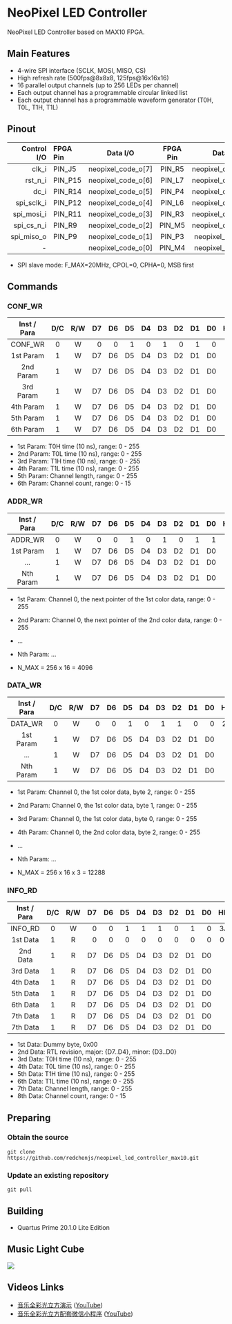 NeoPixel LED Controller
=======================

NeoPixel LED Controller based on MAX10 FPGA.

## Main Features

* 4-wire SPI interface (SCLK, MOSI, MISO, CS)
* High refresh rate (500fps@8x8x8, 125fps@16x16x16)
* 16 parallel output channels (up to 256 LEDs per channel)
* Each output channel has a programmable circular linked list
* Each output channel has a programmable waveform generator (T0H, T0L, T1H, T1L)

## Pinout

| Control I/O | FPGA Pin |      Data I/O      | FPGA Pin |      Data I/O       | FPGA Pin |
| ----------: | :------- | :----------------: | :------: | :-----------------: | :------: |
|       clk_i | PIN_J5   | neopixel_code_o[7] |  PIN_R5  | neopixel_code_o[15] |  PIN_C8  |
|     rst_n_i | PIN_P15  | neopixel_code_o[6] |  PIN_L7  | neopixel_code_o[14] |  PIN_B7  |
|        dc_i | PIN_R14  | neopixel_code_o[5] |  PIN_P4  | neopixel_code_o[13] |  PIN_D7  |
|  spi_sclk_i | PIN_P12  | neopixel_code_o[4] |  PIN_L6  | neopixel_code_o[12] |  PIN_E7  |
|  spi_mosi_i | PIN_R11  | neopixel_code_o[3] |  PIN_R3  | neopixel_code_o[11] |  PIN_B6  |
|  spi_cs_n_i | PIN_R9   | neopixel_code_o[2] |  PIN_M5  | neopixel_code_o[10] |  PIN_A7  |
|  spi_miso_o | PIN_P9   | neopixel_code_o[1] |  PIN_P3  | neopixel_code_o[9]  |  PIN_A5  |
|           - |          | neopixel_code_o[0] |  PIN_M4  | neopixel_code_o[8]  |  PIN_B4  |

* SPI slave mode: F_MAX=20MHz, CPOL=0, CPHA=0, MSB first

## Commands

### CONF_WR

| Inst / Para | D/C | R/W | D7 | D6 | D5 | D4 | D3 | D2 | D1 | D0 | HEX |
| :---------: | :-: | :-: | -: | -: | -: | -: | -: | -: | -: | -: | --: |
|   CONF_WR   |  0  |  W  |  0 |  0 |  1 |  0 |  1 |  0 |  1 |  0 | 2Ah |
|  1st Param  |  1  |  W  | D7 | D6 | D5 | D4 | D3 | D2 | D1 | D0 |     |
|  2nd Param  |  1  |  W  | D7 | D6 | D5 | D4 | D3 | D2 | D1 | D0 |     |
|  3rd Param  |  1  |  W  | D7 | D6 | D5 | D4 | D3 | D2 | D1 | D0 |     |
|  4th Param  |  1  |  W  | D7 | D6 | D5 | D4 | D3 | D2 | D1 | D0 |     |
|  5th Param  |  1  |  W  | D7 | D6 | D5 | D4 | D3 | D2 | D1 | D0 |     |
|  6th Param  |  1  |  W  | D7 | D6 | D5 | D4 | D3 | D2 | D1 | D0 |     |

* 1st Param: T0H time (10 ns), range: 0 - 255
* 2nd Param: T0L time (10 ns), range: 0 - 255
* 3rd Param: T1H time (10 ns), range: 0 - 255
* 4th Param: T1L time (10 ns), range: 0 - 255
* 5th Param: Channel length, range: 0 - 255
* 6th Param: Channel count, range: 0 - 15

### ADDR_WR

| Inst / Para | D/C | R/W | D7 | D6 | D5 | D4 | D3 | D2 | D1 | D0 | HEX |
| :---------: | :-: | :-: | -: | -: | -: | -: | -: | -: | -: | -: | --: |
|   ADDR_WR   |  0  |  W  |  0 |  0 |  1 |  0 |  1 |  0 |  1 |  1 | 2Bh |
|  1st Param  |  1  |  W  | D7 | D6 | D5 | D4 | D3 | D2 | D1 | D0 |     |
|     ...     |  1  |  W  | D7 | D6 | D5 | D4 | D3 | D2 | D1 | D0 |     |
|  Nth Param  |  1  |  W  | D7 | D6 | D5 | D4 | D3 | D2 | D1 | D0 |     |

* 1st Param: Channel 0, the next pointer of the 1st color data, range: 0 - 255
* 2nd Param: Channel 0, the next pointer of the 2nd color data, range: 0 - 255
* ...
* Nth Param: ...

* N_MAX = 256 x 16 = 4096

### DATA_WR

| Inst / Para | D/C | R/W | D7 | D6 | D5 | D4 | D3 | D2 | D1 | D0 | HEX |
| :---------: | :-: | :-: | -: | -: | -: | -: | -: | -: | -: | -: | --: |
|   DATA_WR   |  0  |  W  |  0 |  0 |  1 |  0 |  1 |  1 |  0 |  0 | 2Ch |
|  1st Param  |  1  |  W  | D7 | D6 | D5 | D4 | D3 | D2 | D1 | D0 |     |
|     ...     |  1  |  W  | D7 | D6 | D5 | D4 | D3 | D2 | D1 | D0 |     |
|  Nth Param  |  1  |  W  | D7 | D6 | D5 | D4 | D3 | D2 | D1 | D0 |     |

* 1st Param: Channel 0, the 1st color data, byte 2, range: 0 - 255
* 2nd Param: Channel 0, the 1st color data, byte 1, range: 0 - 255
* 3rd Param: Channel 0, the 1st color data, byte 0, range: 0 - 255
* 4th Param: Channel 0, the 2nd color data, byte 2, range: 0 - 255
* ...
* Nth Param: ...

* N_MAX = 256 x 16 x 3 = 12288

### INFO_RD

| Inst / Para | D/C | R/W | D7 | D6 | D5 | D4 | D3 | D2 | D1 | D0 | HEX |
| :---------: | :-: | :-: | -: | -: | -: | -: | -: | -: | -: | -: | --: |
|   INFO_RD   |  0  |  W  |  0 |  0 |  1 |  1 |  1 |  0 |  1 |  0 | 3Ah |
|  1st Data   |  1  |  R  |  0 |  0 |  0 |  0 |  0 |  0 |  0 |  0 | 00h |
|  2nd Data   |  1  |  R  | D7 | D6 | D5 | D4 | D3 | D2 | D1 | D0 |     |
|  3rd Data   |  1  |  R  | D7 | D6 | D5 | D4 | D3 | D2 | D1 | D0 |     |
|  4th Data   |  1  |  R  | D7 | D6 | D5 | D4 | D3 | D2 | D1 | D0 |     |
|  5th Data   |  1  |  R  | D7 | D6 | D5 | D4 | D3 | D2 | D1 | D0 |     |
|  6th Data   |  1  |  R  | D7 | D6 | D5 | D4 | D3 | D2 | D1 | D0 |     |
|  7th Data   |  1  |  R  | D7 | D6 | D5 | D4 | D3 | D2 | D1 | D0 |     |
|  7th Data   |  1  |  R  | D7 | D6 | D5 | D4 | D3 | D2 | D1 | D0 |     |

* 1st Data: Dummy byte, 0x00
* 2nd Data: RTL revision, major: {D7..D4}, minor: {D3..D0}
* 3rd Data: T0H time (10 ns), range: 0 - 255
* 4th Data: T0L time (10 ns), range: 0 - 255
* 5th Data: T1H time (10 ns), range: 0 - 255
* 6th Data: T1L time (10 ns), range: 0 - 255
* 7th Data: Channel length, range: 0 - 255
* 8th Data: Channel count, range: 0 - 15

## Preparing

### Obtain the source

```
git clone https://github.com/redchenjs/neopixel_led_controller_max10.git
```

### Update an existing repository

```
git pull
```

## Building

* Quartus Prime 20.1.0 Lite Edition

## Music Light Cube

<img src="docs/cube0414.png">

## Videos Links

* [音乐全彩光立方演示](https://www.bilibili.com/video/av25188707) ([YouTube](https://www.youtube.com/watch?v=F8nfA_mEhPg))
* [音乐全彩光立方配套微信小程序](https://www.bilibili.com/video/av83055233) ([YouTube](https://www.youtube.com/watch?v=HlruQqkIGtc))
